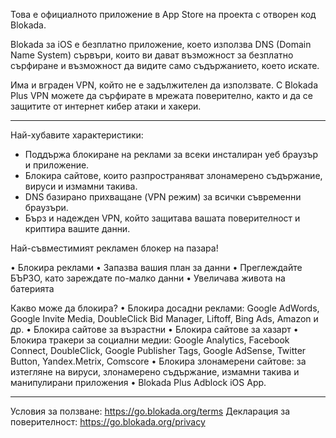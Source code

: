 Това е официалното приложение в App Store на проекта с отворен код Blokada.

Blokada за iOS е безплатно приложение, което използва DNS (Domain Name System) сървъри, които ви дават възможност за безплатно сърфиране и възможност да видите само съдържанието, което искате.

Има и вграден VPN, който не е задължителен да използвате. С Blokada Plus VPN можете да сърфирате в мрежата поверително, както и да се защитите от интернет кибер атаки и хакери.

----

Най-хубавите характеристики:

- Поддържа блокиране на реклами за всеки инсталиран уеб браузър и приложение.
- Блокира сайтове, които разпространяват злонамерено съдържание, вируси и измамни такива.
- DNS базирано прихващане (VPN режим) за всички съвременни браузъри.
- Бърз и надежден VPN, който защитава вашата поверителност и криптира вашите данни.

Най-съвместимият рекламен блокер на пазара!

• Блокира реклами • Запазва вашия план за данни • Преглеждайте БЪРЗО, като зареждате по-малко данни • Увеличава живота на батерията

Какво може да блокира? • Блокира досадни реклами: Google AdWords, Google Invite Media, DoubleClick Bid Manager, Liftoff, Bing Ads, Amazon и др. • Блокира сайтове за възрастни • Блокира сайтове за хазарт • Блокира тракери за социални медии: Google Analytics, Facebook Connect, DoubleClick, Google Publisher Tags, Google AdSense, Twitter Button, Yandex.Metrix, Comscore • Блокира злонамерени сайтове: за изтегляне на вируси, злонамерено съдържание, измамни такива и манипулирани приложения • Blokada Plus Adblock iOS App.

----

Условия за ползване: https://go.blokada.org/terms Декларация за поверителност: https://go.blokada.org/privacy
